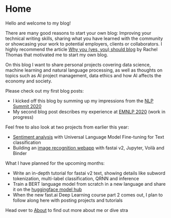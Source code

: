 # Home

Hello and welcome to my blog! 

There are many good reasons to start your own blog: Improving your technical writing skills, sharing what you have learned with the community or showcasing your work to potential employers, clients or collaborators. I highly recommend the article [Why you (yes, you) should blog](https://medium.com/@racheltho/why-you-yes-you-should-blog-7d2544ac1045) by Rachel Thomas that motivated me to start my own blog. 

On this blog I want to share personal projects covering data science, machine learning and natural language processing, as well as thoughts on topics such as AI project management, data ethics and how AI affects the economy and society. 

Please check out my first blog posts:
- I kicked off this blog by summing up my impressions from the [NLP Summit 2020](https://www.nlpsummit.org/) 
- My second blog post describes my experience at [EMNLP 2020](https://2020.emnlp.org/) (work in progress)

Feel free to also look at two projects from earlier this year: 
- [Sentiment analysis](https://github.com/stefan-jo/USAirlineSent/blob/master/tweets_ULMFit_final.ipynb) with Universal Language Model Fine-tuning for Text classification
- Building an [image recognition webapp](https://github.com/stefan-jo/guitar_classifier/blob/master/guitar_classifier_model.ipynb) with fastai v2, Jupyter, Voilà and Binder

What I have planned for the upcoming months:
- Write an in-depth tutorial for fastai v2 text, showing details like subword tokenization, multi-label classification, QRNN and inference
- Train a BERT language model from scratch in a new language and share it on the [huggingface model hub](https://huggingface.co/models)
- When the new fast.ai Deep Learning course part 2 comes out, I plan to follow along here with posting projects and tutorials

Head over to [About](https://stefan-jo.github.io/about.html) to find out more about me or dive stra